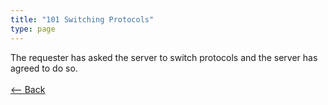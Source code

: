 ```yaml
---
title: "101 Switching Protocols"
type: page
---
```

The requester has asked the server to switch protocols and the server has agreed to do so.<br /><br />[<-- Back](../../http_codes.md)